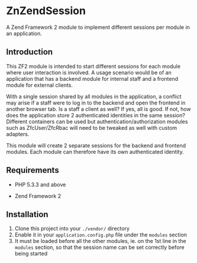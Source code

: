 # ZnZendSession

A Zend Framework 2 module to implement different sessions per module in an application.

## Introduction

This ZF2 module is intended to start different sessions for each module where user interaction is involved.
A usage scenario would be of an application that has a backend module for internal staff and
a frontend module for external clients.

With a single session shared by all modules in the application, a conflict may arise if a staff were to log in to the
backend and open the frontend in another browser tab. Is a staff a client as well? If yes, all is good. If not, how
does the application store 2 authenticated identities in the same session? Different containers can be used but
authentication/authorization modules such as ZfcUser/ZfcRbac will need to be tweaked as well with custom adapters.

This module will create 2 separate sessions for the backend and frontend modules. Each module can therefore have its
own authenticated identity.

## Requirements

*   PHP 5.3.3 and above

*   Zend Framework 2

## Installation

1. Clone this project into your `./vendor/` directory
2. Enable it in your `application.config.php` file under the `modules` section
3. It must be loaded before all the other modules, ie. on the 1st line in the `modules` section,
   so that the session name can be set correctly before being started
